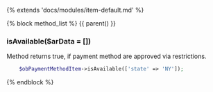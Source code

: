 {% extends 'docs/modules/item-default.md' %}

{% block method_list %}
{{ parent() }}

### isAvailable($arData = [])

Method returns true, if payment method are approved via restrictions.
```php
    $obPaymentMethodItem->isAvailable(['state' => 'NY']);
```
{% endblock %}
